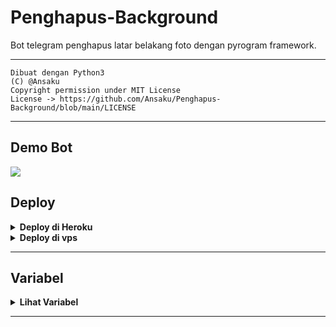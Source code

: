 # Penghapus-Background

Bot telegram penghapus latar belakang foto dengan pyrogram framework.

---

```
Dibuat dengan Python3
(C) @Ansaku
Copyright permission under MIT License
License -> https://github.com/Ansaku/Penghapus-Background/blob/main/LICENSE
```

---

## Demo Bot

<a href="https://t.me/HapusBGbot"><img src="https://img.shields.io/badge/Demo_Bot-2cb6e0?style=for-the-badge&logo=telegram&logoColor=white"></a>

## Deploy

<details>
  <summary><b>Deploy di Heroku</b></summary>
<br/>

<p align="left">
  <a href="https://heroku.com/deploy?template=https://github.com/Ansaku/Penghapus-Background">
     <img height="30px" src="https://img.shields.io/badge/Deploy%20To%20Heroku-blueviolet?style=for-the-badge&logo=heroku">
  </a>
</p>

</details>

<details>
  <summary><b>Deploy di vps</b></summary>
<br/>

```sh
git clone https://github.com/Ansaku/Penghapus-Background
cd Penghapus-Background
pip3 install -r requirements.txt
# <Buat Variabel dengan tepat>
python3 main.py
```

</details>

---

## Variabel

<details>
  <summary><b>Lihat Variabel</b></summary>
<br/>

- `API_HASH` API_HASH Anda dari my.telegram.org
- `API_ID` API_ID Anda dari my.telegram.org
- `BOT_TOKEN` Token Bot Anda dari @BotFather
- `REMOVEBG_API` REMOVEBG_API Anda dari removebg.com/api

</details>

---
